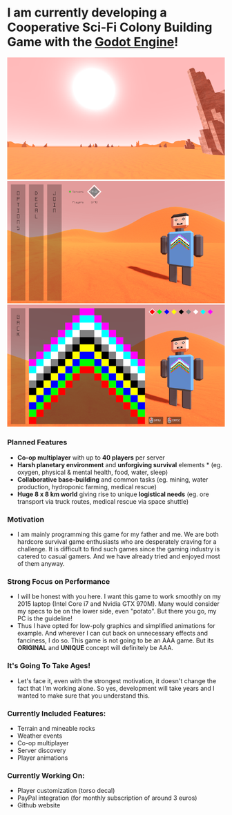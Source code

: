 # I am currently developing a Cooperative Sci-Fi Colony Building Game with the [Godot Engine](https://godotengine.org/)!

![Screenshot 1](captures/harsh_planet.png?raw=true "Harsh Planet")
![Screenshot 2](captures/main_menu.png?raw=true "Main Menu")
![Screenshot 3](captures/decal_editor.png?raw=true "Decal Editor")

### Planned Features
* **Co-op multiplayer** with up to **40 players** per server
* **Harsh planetary environment** and **unforgiving survival** elements * (eg. oxygen, physical & mental health, food, water, sleep)
* **Collaborative base-building** and common tasks (eg. mining, water production, hydroponic farming, medical rescue)
* **Huge 8 x 8 km world** giving rise to unique **logistical needs** (eg. ore transport via truck routes, medical rescue via space shuttle)

### Motivation
* I am mainly programming this game for my father and me. We are both hardcore survival game enthusiasts who are desperately craving for a challenge. It is difficult to find such games since the gaming industry is catered to casual gamers. And we have already tried and enjoyed most of them anyway.

### Strong Focus on Performance
* I will be honest with you here. I want this game to work smoothly on my 2015 laptop (Intel Core i7 and Nvidia GTX 970M). Many would consider my specs to be on the lower side, even "potato". But there you go, my PC is the guideline!
* Thus I have opted for low-poly graphics and simplified animations for example. And wherever I can cut back on unnecessary effects and fanciness, I do so. This game is not going to be an AAA game. But its **ORIGINAL** and **UNIQUE** concept will definitely be AAA.

### It's Going To Take Ages!
* Let's face it, even with the strongest motivation, it doesn't change the fact that I'm working alone. So yes, development will take years and I wanted to make sure that you understand this.

### Currently Included Features:
* Terrain and mineable rocks
* Weather events
* Co-op multiplayer
* Server discovery
* Player animations

### Currently Working On:
* Player customization (torso decal)
* PayPal integration (for monthly subscription of around 3 euros)
* Github website
